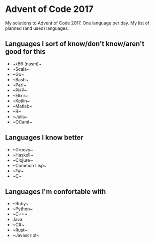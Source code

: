 # Advent of Code 2017

My solutions to Advent of Code 2017. One language per day. My list of planned (and used) languages.

## Languages I sort of know/don't know/aren't good for this
- ~x86 (nasm)~
- ~Scala~
- ~Go~
- ~Bash~
- ~Perl~
- ~PHP~
- ~Elixir~
- ~Kotlin~
- ~Matlab~
- ~R~
- ~Julia~
- ~OCaml~

## Languages I know better
- ~Groovy~
- ~Haskell~
- ~Clojure~
- ~Common Lisp~
- ~F#~
- ~C~

## Languages I'm confortable with
- ~Ruby~
- ~Python~
- ~C++~
- Java
- ~C#~
- ~Rust~
- ~Javascript~
